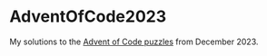 # AdventOfCode2023

My solutions to the [Advent of Code puzzles](https://adventofcode.com/) from December 2023.

